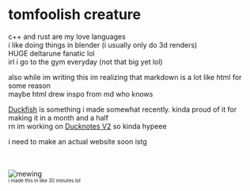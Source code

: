 # tomfoolish creature

c++ and rust are my love languages  
i like doing things in blender (i usually only do 3d renders)  
HUGE deltarune fanatic lol  
irl i go to the gym everyday (not that big yet lol)  

also while im writing this im realizing that markdown is a lot like html for some reason  
maybe html drew inspo from md
who knows  

[Duckfish](https://duck-acb.itch.io/duckfish) is something i made somewhat recently. kinda proud of it for making it in a month and a half  
rn im working on [Ducknotes V2](https://github.com/duck123acb/ducknotes-v2/) so kinda hypeee

i need to make an actual website soon istg
<br>
<br>
<br>

![mewing](https://github.com/user-attachments/assets/16fd6ea9-1931-4215-aae3-a1134b1c30df)  
<sub><sup>i made this in like 30 minutes lol</sup></sub>
